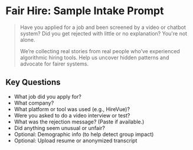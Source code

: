 # Fair Hire: Sample Intake Prompt

> Have you applied for a job and been screened by a video or chatbot system? Did you get rejected with little or no explanation? You're not alone.
>
> We’re collecting real stories from real people who’ve experienced algorithmic hiring tools. Help us uncover hidden patterns and advocate for fairer systems.

## Key Questions
- What job did you apply for?
- What company?
- What platform or tool was used (e.g., HireVue)?
- Were you asked to do a video interview or test?
- What was the rejection message? (Paste if available.)
- Did anything seem unusual or unfair?
- Optional: Demographic info (to help detect group impact)
- Optional: Upload resume or anonymized transcript

